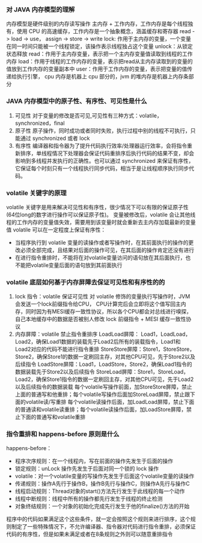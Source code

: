 ### 对 JAVA 内存模型的理解
内存模型是硬件级别的内存读写操作
主内存 + 工作内存，工作内存是每个线程独有，使用 CPU 的高速缓存，工作内存是一个抽象概念，涵盖缓存和寄存器
read -> load -> use， assign -> store -> write
lock: 作用于主内存的变量，一个变量在同一时间只能被一个线程锁定，该操作表示线程独占这个变量
unlock：从锁定状态释放
read：作用于主内存变量，表示把一个主内存变量值读取到线程的工作内存
load：作用于线程的工作内存的变量，表示把read从主内存读取到的变量的值放到工作内存的变量副本中
user：作用于工作内存的变量，表示把变量的值传递给执行引擎，
cpu 内存是机器上 cpu 部分的，jvm 的堆内存是机器上内存条部分

### JAVA 内存模型中的原子性、有序性、可见性是什么
1. 可见性
对于变量的修改是否可见,可见性有三种方式：volatile，synchronized，final
2. 原子性
原子操作，同时成功或者同时失败，执行过程中别的线程不可执行，只能通过 synchronized 或者 lock
3. 有序性
编译器和指令器为了提升代码执行效率/处理器运行效率，会将指令重新排序，单线程情况下处理器会保证代码重排序后执行代码的结果不变，却会影响到多线程并发执行的正确性。也可以通过 synchronized 来保证有序性，它保证每个时刻只有一个线程执行同步代码，相当于是让线程顺序执行同步代码。

### volatile 关键字的原理
volatile 关键字是用来解决可见性和有序性，很少情况下可以有限的保证原子性(64位long的数字进行操作可以保证原子性)。
变量被修改后，volatile 会让其他线程的工作内存的变量值失效，需要用到该变量时就会重新去主内存加载最新的变量值
volatile 可以在一定程度上保证有序性：
* 当程序执行到 volatile 变量的读操作或者写操作时，在其前面执行的操作的更改必须全部完成，且结果对后面的操作可见，在其后面的操作肯定还没有进行
* 在进行指令重排时，不能将在对volatile变量访问的语句放在其后面执行，也不能把volatile变量后面的语句放到其前面执行

### volatile 底层如何基于内存屏障去保证可见性和有序性的的
1. lock 指令：volatile 保证可见性
对 volatile 修饰的变量执行写操作时，JVM 会发送一个lock前缀指令给CPU， CPU计算完后会立即将这个值写回主内存，同时因为有MESI缓存一致性协议，所以各个CPU都会对总线进行嗅探，自己本地缓存中的数据是否被别人修改
lock 前缀指令 + MESI 缓存一致性协议
2. 内存屏障：volatile 禁止指令重排序
LoadLoad屏障： Load1，LoadLoad，Load2，确保Load1数据的装载先于Load2后所有的装载指令，Load1和Load2对应的代码不能进行指令重排
StoreStore屏障：Store1，StoreStore，Store2，确保Store1的数据一定刷回主存，对其他CPU可见，先于Store2以及后续指令
LoadStore屏障：Load1，LoadStore，Store2，确保Load1指令的数据装载先于Store2以及后续指令
StoreLoad屏障：Store1，StoreLoad，Load2，确保Store1指令的数据一定刷回主存，对其他CPU可见，先于Load2以及后续指令的数据装载
每个volatile写操作前面，加StoreStore屏障，禁止上面的普通写和他重排；每个volatile写操作后面加StoreLoad屏障，禁止跟下面的volatile读/写重排
每个volatile读操作后面，加LoadLoad屏障，禁止下面的普通读和volatile读重排；每个volatile读操作后面，加LoadStore屏障，禁止下面的普通写和volatile重排

### 指令重排和 happens-before 原则是什么
happens-before：
* 程序次序规则：在一个线程内，写在前面的操作先发生于后面的操作
* 锁定规则：unLock 操作先发生于后面对同一个锁的 lock 操作
* volatile：对一个volatile变量的写操作先发生于后面这个volatile变量的读操作
* 传递规则：操作A先行于操作B，操作B先行与操作C，则操作A先行与操作C
* 线程启动规则：Thread对象的start()方法先行发生于此线程的每一个动作
* 线程中断规则：线程中所有的操作都先行发生于线程的终止检测
* 对象终结规则：一个对象的初始化完成先行发生于他的finalize()方法的开始

程序中的代码如果满足这个这些条件，就一定会按照这个规则来进行排序，这个规则制定了一些特殊情况下，不允许编译器、指令器对代码进行指令重排，必须保证代码的有序性，但是如果未满足或者在8条规则之外则可以随意重排指令
